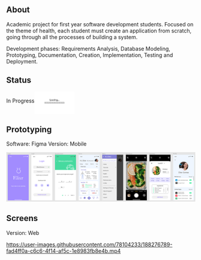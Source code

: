 ## About
Academic project for first year software development students. 
Focused on the theme of health, each student must create an application from scratch, going through all the processes of building a system.

Development phases: Requirements Analysis, Database Modeling, Prototyping, Documentation, Creation, Implementation, Testing and Deployment.
## Status
In Progress<img src="img/loading.gif" height="60" align="middle"></img>
## Prototyping
Software: Figma
Version: Mobile

[![Prototype](img/prototype/Prototyping_Figma.png)](img/prototype/Prototyping_Figma.png)

## Screens
Version: Web

https://user-images.githubusercontent.com/78104233/188276789-fad4ff0a-c6c6-4f14-af5c-1e8983fb8e4b.mp4

